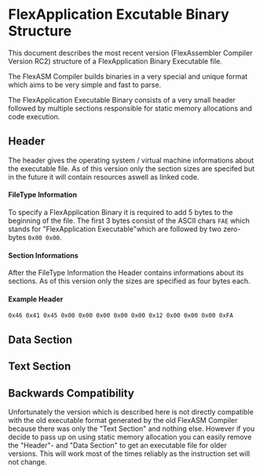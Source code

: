# FlexApplication Excutable Binary Structure

This document describes the most recent version (FlexAssembler Compiler Version RC2) structure of a FlexApplication Binary Executable file.

The FlexASM Compiler builds binaries in a very special and unique format which aims to be very simple and fast to parse.

The FlexApplication Executable Binary consists of a very small header followed by multiple sections responsible for static memory allocations and code execution.

## Header

The header gives the operating system / virtual machine informations about the executable file. As of this version only the section sizes are specifed but in the future it will contain resources aswell as linked code.

#### FileType Information

To specify a FlexApplication Binary it is required to add 5 bytes to the beginning of the file. The first 3 bytes consist of the ASCII chars ``FAE`` which stands for "FlexApplication Executable"which are followed by two zero-bytes ``0x00 0x00``.

#### Section Informations

After the FileType Information the Header contains informations about its sections. As of this version only the sizes are specified as four bytes each.

#### Example Header
 ``0x46 0x41 0x45 0x00 0x00 0x00 0x00 0x00 0x12 0x00 0x00 0x00 0xFA``

## Data Section
## Text Section
## Backwards Compatibility
Unfortunately the version which is described here is not directly compatible with the old executable format generated by the old FlexASM Compiler because there was only the "Text Section" and nothing else. However if you decide to pass up on using static memory allocation you can easily remove the "Header"- and "Data Section" to get an executable file for older versions. This will work most of the times reliably as the instruction set will not change.
